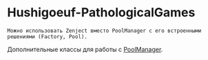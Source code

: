 # Hushigoeuf-PathologicalGames

```
Можно использовать Zenject вместо PoolManager с его встроенными решениями (Factory, Pool).
```

Дополнительные классы для работы с [PoolManager](http://poolmanager.path-o-logical.com/).
